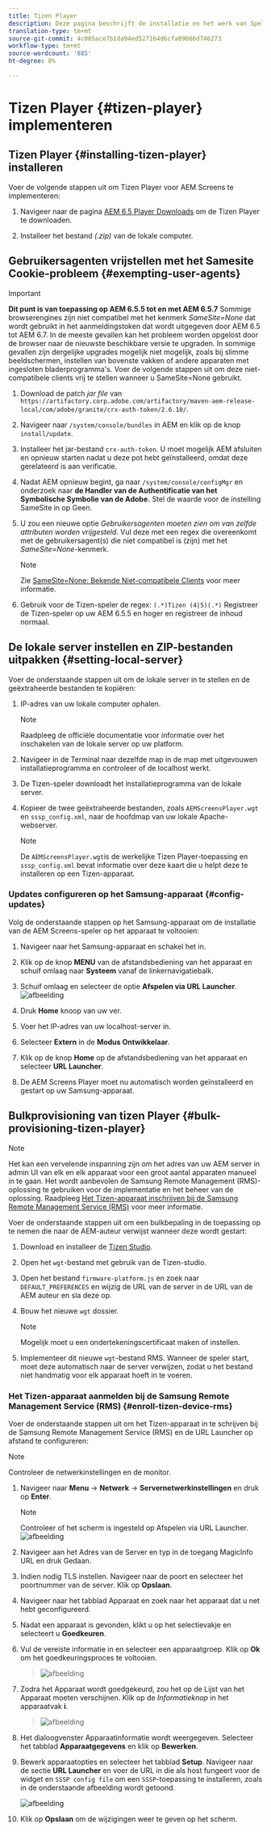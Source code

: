 ```yaml
---
title: Tizen Player
description: Deze pagina beschrijft de installatie en het werk van Speler Tizen.
translation-type: tm+mt
source-git-commit: 4c005ace7b1da94ed527164d6cfa09666d746273
workflow-type: tm+mt
source-wordcount: '885'
ht-degree: 0%

---
```



# Tizen Player {#tizen-player} implementeren

## Tizen Player {#installing-tizen-player} installeren

Voer de volgende stappen uit om Tizen Player voor AEM Screens te implementeren:

1. Navigeer naar de pagina [AEM 6.5 Player Downloads](https://download.macromedia.com/screens/) om de Tizen Player te downloaden.

1. Installeer het bestand *(.zip)* van de lokale computer.

## Gebruikersagenten vrijstellen met het Samesite Cookie-probleem {#exempting-user-agents}

>[!IMPORTANT]
>**Dit punt is van toepassing op AEM 6.5.5 tot en met AEM 6.5.7**
>Sommige browserengines zijn niet compatibel met het kenmerk *SameSite=None* dat wordt gebruikt in het aanmeldingstoken dat wordt uitgegeven door AEM 6.5 tot AEM 6.7. In de meeste gevallen kan het probleem worden opgelost door de browser naar de nieuwste beschikbare versie te upgraden. In sommige gevallen zijn dergelijke upgrades mogelijk niet mogelijk, zoals bij slimme beeldschermen, instellen van bovenste vakken of andere apparaten met ingesloten bladerprogramma&#39;s. Voer de volgende stappen uit om deze niet-compatibele clients vrij te stellen wanneer u SameSite=None gebruikt.

1. Download de patch *jar file* van `https://artifactory.corp.adobe.com/artifactory/maven-aem-release-local/com/adobe/granite/crx-auth-token/2.6.10/`.

1. Navigeer naar `/system/console/bundles` in AEM en klik op de knop `install/update`.

1. Installeer het jar-bestand `crx-auth-token`. U moet mogelijk AEM afsluiten en opnieuw starten nadat u deze pot hebt geïnstalleerd, omdat deze gerelateerd is aan verificatie.

1. Nadat AEM opnieuw begint, ga naar `/system/console/configMgr` en onderzoek naar **de Handler van de Authentificatie van het Symbolische Symbolie van de Adobe.** Stel de waarde voor de instelling SameSite in op Geen.

1. U zou een nieuwe optie *Gebruikersagenten moeten zien om van zelfde attributen worden vrijgesteld*. Vul deze met een regex die overeenkomt met de gebruikersagent(s) die niet compatibel is (zijn) met het *SameSite=None*-kenmerk.
   >[!NOTE]
   >Zie [SameSite=None: Bekende Niet-compatibele Clients](https://www.chromium.org/updates/same-site/incompatible-clients) voor meer informatie.

1. Gebruik voor de Tizen-speler de regex: `(.*)Tizen (4|5)(.*)` Registreer de Tizen-speler op uw AEM 6.5.5 en hoger en registreer de inhoud normaal.


## De lokale server instellen en ZIP-bestanden uitpakken {#setting-local-server}

Voer de onderstaande stappen uit om de lokale server in te stellen en de geëxtraheerde bestanden te kopiëren:

1. IP-adres van uw lokale computer ophalen.
   >[!NOTE]
   >Raadpleeg de officiële documentatie voor informatie over het inschakelen van de lokale server op uw platform.

1. Navigeer in de Terminal naar dezelfde map in de map met uitgevouwen installatieprogramma en controleer of de localhost werkt.

1. De Tizen-speler downloadt het installatieprogramma van de lokale server.

1. Kopieer de twee geëxtraheerde bestanden, zoals `AEMScreensPlayer.wgt` en `sssp_config.xml`, naar de hoofdmap van uw lokale Apache-webserver.

   >[!NOTE]
   >De `AEMScreensPlayer.wgt`is de werkelijke Tizen Player-toepassing en `sssp_config.xml` bevat informatie over deze kaart die u helpt deze te installeren op een Tizen-apparaat.

### Updates configureren op het Samsung-apparaat {#config-updates}

Volg de onderstaande stappen op het Samsung-apparaat om de installatie van de AEM Screens-speler op het apparaat te voltooien:

1. Navigeer naar het Samsung-apparaat en schakel het in.

1. Klik op de knop **MENU** van de afstandsbediening van het apparaat en schuif omlaag naar **Systeem** vanaf de linkernavigatiebalk.

1. Schuif omlaag en selecteer de optie **Afspelen via URL Launcher**.
   ![afbeelding](/help/user-guide/assets/tizen/rms-2.png)

1. Druk **Home** knoop van uw ver.

1. Voer het IP-adres van uw localhost-server in.

1. Selecteer **Extern** in de **Modus Ontwikkelaar**.

1. Klik op de knop **Home** op de afstandsbediening van het apparaat en selecteer **URL Launcher**.

1. De AEM Screens Player moet nu automatisch worden geïnstalleerd en gestart op uw Samsung-apparaat.

## Bulkprovisioning van tizen Player {#bulk-provisioning-tizen-player}

>[!NOTE]
>Het kan een vervelende inspanning zijn om het adres van uw AEM server in admin UI van elk en elk apparaat voor een groot aantal apparaten manueel in te gaan. Het wordt aanbevolen de Samsung Remote Management (RMS)-oplossing te gebruiken voor de implementatie en het beheer van de oplossing. Raadpleeg [Het Tizen-apparaat inschrijven bij de Samsung Remote Management Service (RMS)](#enroll-tizen-device-rm) voor meer informatie.

Voer de onderstaande stappen uit om een bulkbepaling in de toepassing op te nemen die naar de AEM-auteur verwijst wanneer deze wordt gestart:

1. Download en installeer de [Tizen Studio](https://developer.tizen.org/development/tizen-studio/download).
1. Open het `wgt`-bestand met gebruik van de Tizen-studio.
1. Open het bestand `firmware-platform.js` en zoek naar `DEFAULT_PREFERENCES` en wijzig de URL van de server in de URL van de AEM auteur en sla deze op.
1. Bouw het nieuwe `wgt` dossier.

   >[!NOTE]
   >Mogelijk moet u een ondertekeningscertificaat maken of instellen.

1. Implementeer dit nieuwe `wgt`-bestand RMS. Wanneer de speler start, moet deze automatisch naar de server verwijzen, zodat u het bestand niet handmatig voor elk apparaat hoeft in te voeren.

### Het Tizen-apparaat aanmelden bij de Samsung Remote Management Service (RMS) {#enroll-tizen-device-rms}

Voer de onderstaande stappen uit om het Tizen-apparaat in te schrijven bij de Samsung Remote Management Service (RMS) en de URL Launcher op afstand te configureren:

>[!NOTE]
>Controleer de netwerkinstellingen en de monitor.

1. Navigeer naar **Menu** -> **Netwerk** -> **Servernetwerkinstellingen** en druk op **Enter**.

   >[!NOTE]
   >Controleer of het scherm is ingesteld op Afspelen via URL Launcher.
   >![afbeelding](/help/user-guide/assets/tizen/rms-2.png)

1. Navigeer aan het Adres van de Server en typ in de toegang MagicInfo URL en druk Gedaan.

1. Indien nodig TLS instellen. Navigeer naar de poort en selecteer het poortnummer van de server. Klik op **Opslaan**.

1. Navigeer naar het tabblad Apparaat en zoek naar het apparaat dat u net hebt geconfigureerd.

1. Nadat een apparaat is gevonden, klikt u op het selectievakje en selecteert u **Goedkeuren**.

1. Vul de vereiste informatie in en selecteer een apparaatgroep. Klik op **Ok** om het goedkeuringsproces te voltooien.

   >![afbeelding](/help/user-guide/assets/tizen/rms-7.png)

1. Zodra het Apparaat wordt goedgekeurd, zou het op de Lijst van het Apparaat moeten verschijnen. Klik op de *Informatieknop* in het apparaatvak **i**.

   >![afbeelding](/help/user-guide/assets/tizen/rms-6.png)

1. Het dialoogvenster Apparaatinformatie wordt weergegeven. Selecteer het tabblad **Apparaatgegevens** en klik op **Bewerken**.

1. Bewerk apparaatopties en selecteer het tabblad **Setup**. Navigeer naar de sectie **URL Launcher** en voer de URL in die als host fungeert voor de widget en `SSSP config file` om een `SSSP`-toepassing te installeren, zoals in de onderstaande afbeelding wordt getoond.

   ![afbeelding](/help/user-guide/assets/tizen/rms-9.png)

1. Klik op **Opslaan** om de wijzigingen weer te geven op het scherm.




